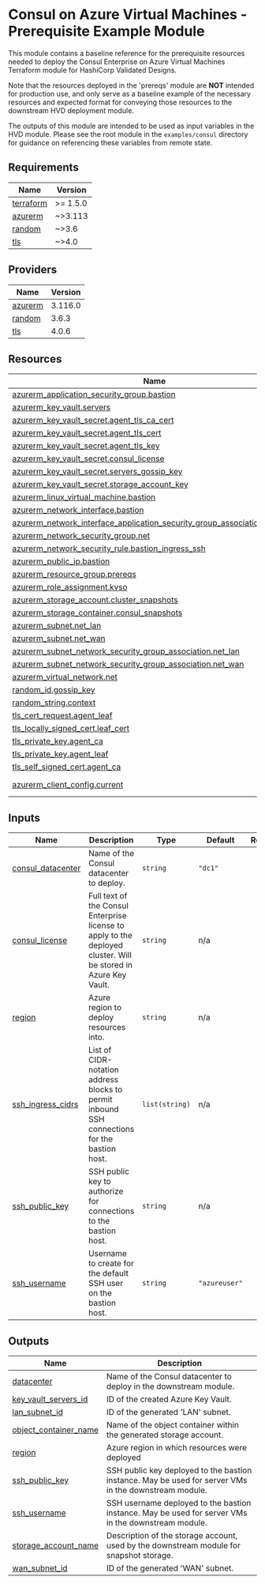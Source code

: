 # Consul on Azure Virtual Machines - Prerequisite Example Module

This module contains a baseline reference for the prerequisite resources needed to deploy the Consul Enterprise on Azure Virtual Machines Terraform module for HashiCorp Validated Designs.

Note that the resources deployed in the 'prereqs' module are **NOT** intended for production use, and only serve as a baseline example of the necessary resources and expected format for conveying those resources to the downstream HVD deployment module.

The outputs of this module are intended to be used as input variables in the HVD module. Please see the root module in the `examples/consul` directory for guidance on referencing these variables from remote state.

<!-- BEGIN_TF_DOCS -->
## Requirements

| Name | Version |
|------|---------|
| <a name="requirement_terraform"></a> [terraform](#requirement\_terraform) | >= 1.5.0 |
| <a name="requirement_azurerm"></a> [azurerm](#requirement\_azurerm) | ~>3.113 |
| <a name="requirement_random"></a> [random](#requirement\_random) | ~>3.6 |
| <a name="requirement_tls"></a> [tls](#requirement\_tls) | ~>4.0 |

## Providers

| Name | Version |
|------|---------|
| <a name="provider_azurerm"></a> [azurerm](#provider\_azurerm) | 3.116.0 |
| <a name="provider_random"></a> [random](#provider\_random) | 3.6.3 |
| <a name="provider_tls"></a> [tls](#provider\_tls) | 4.0.6 |

## Resources

| Name | Type |
|------|------|
| [azurerm_application_security_group.bastion](https://registry.terraform.io/providers/hashicorp/azurerm/latest/docs/resources/application_security_group) | resource |
| [azurerm_key_vault.servers](https://registry.terraform.io/providers/hashicorp/azurerm/latest/docs/resources/key_vault) | resource |
| [azurerm_key_vault_secret.agent_tls_ca_cert](https://registry.terraform.io/providers/hashicorp/azurerm/latest/docs/resources/key_vault_secret) | resource |
| [azurerm_key_vault_secret.agent_tls_cert](https://registry.terraform.io/providers/hashicorp/azurerm/latest/docs/resources/key_vault_secret) | resource |
| [azurerm_key_vault_secret.agent_tls_key](https://registry.terraform.io/providers/hashicorp/azurerm/latest/docs/resources/key_vault_secret) | resource |
| [azurerm_key_vault_secret.consul_license](https://registry.terraform.io/providers/hashicorp/azurerm/latest/docs/resources/key_vault_secret) | resource |
| [azurerm_key_vault_secret.servers_gossip_key](https://registry.terraform.io/providers/hashicorp/azurerm/latest/docs/resources/key_vault_secret) | resource |
| [azurerm_key_vault_secret.storage_account_key](https://registry.terraform.io/providers/hashicorp/azurerm/latest/docs/resources/key_vault_secret) | resource |
| [azurerm_linux_virtual_machine.bastion](https://registry.terraform.io/providers/hashicorp/azurerm/latest/docs/resources/linux_virtual_machine) | resource |
| [azurerm_network_interface.bastion](https://registry.terraform.io/providers/hashicorp/azurerm/latest/docs/resources/network_interface) | resource |
| [azurerm_network_interface_application_security_group_association.example](https://registry.terraform.io/providers/hashicorp/azurerm/latest/docs/resources/network_interface_application_security_group_association) | resource |
| [azurerm_network_security_group.net](https://registry.terraform.io/providers/hashicorp/azurerm/latest/docs/resources/network_security_group) | resource |
| [azurerm_network_security_rule.bastion_ingress_ssh](https://registry.terraform.io/providers/hashicorp/azurerm/latest/docs/resources/network_security_rule) | resource |
| [azurerm_public_ip.bastion](https://registry.terraform.io/providers/hashicorp/azurerm/latest/docs/resources/public_ip) | resource |
| [azurerm_resource_group.prereqs](https://registry.terraform.io/providers/hashicorp/azurerm/latest/docs/resources/resource_group) | resource |
| [azurerm_role_assignment.kvso](https://registry.terraform.io/providers/hashicorp/azurerm/latest/docs/resources/role_assignment) | resource |
| [azurerm_storage_account.cluster_snapshots](https://registry.terraform.io/providers/hashicorp/azurerm/latest/docs/resources/storage_account) | resource |
| [azurerm_storage_container.consul_snapshots](https://registry.terraform.io/providers/hashicorp/azurerm/latest/docs/resources/storage_container) | resource |
| [azurerm_subnet.net_lan](https://registry.terraform.io/providers/hashicorp/azurerm/latest/docs/resources/subnet) | resource |
| [azurerm_subnet.net_wan](https://registry.terraform.io/providers/hashicorp/azurerm/latest/docs/resources/subnet) | resource |
| [azurerm_subnet_network_security_group_association.net_lan](https://registry.terraform.io/providers/hashicorp/azurerm/latest/docs/resources/subnet_network_security_group_association) | resource |
| [azurerm_subnet_network_security_group_association.net_wan](https://registry.terraform.io/providers/hashicorp/azurerm/latest/docs/resources/subnet_network_security_group_association) | resource |
| [azurerm_virtual_network.net](https://registry.terraform.io/providers/hashicorp/azurerm/latest/docs/resources/virtual_network) | resource |
| [random_id.gossip_key](https://registry.terraform.io/providers/hashicorp/random/latest/docs/resources/id) | resource |
| [random_string.context](https://registry.terraform.io/providers/hashicorp/random/latest/docs/resources/string) | resource |
| [tls_cert_request.agent_leaf](https://registry.terraform.io/providers/hashicorp/tls/latest/docs/resources/cert_request) | resource |
| [tls_locally_signed_cert.leaf_cert](https://registry.terraform.io/providers/hashicorp/tls/latest/docs/resources/locally_signed_cert) | resource |
| [tls_private_key.agent_ca](https://registry.terraform.io/providers/hashicorp/tls/latest/docs/resources/private_key) | resource |
| [tls_private_key.agent_leaf](https://registry.terraform.io/providers/hashicorp/tls/latest/docs/resources/private_key) | resource |
| [tls_self_signed_cert.agent_ca](https://registry.terraform.io/providers/hashicorp/tls/latest/docs/resources/self_signed_cert) | resource |
| [azurerm_client_config.current](https://registry.terraform.io/providers/hashicorp/azurerm/latest/docs/data-sources/client_config) | data source |

## Inputs

| Name | Description | Type | Default | Required |
|------|-------------|------|---------|:--------:|
| <a name="input_consul_datacenter"></a> [consul\_datacenter](#input\_consul\_datacenter) | Name of the Consul datacenter to deploy. | `string` | `"dc1"` | no |
| <a name="input_consul_license"></a> [consul\_license](#input\_consul\_license) | Full text of the Consul Enterprise license to apply to the deployed cluster. Will be stored in Azure Key Vault. | `string` | n/a | yes |
| <a name="input_region"></a> [region](#input\_region) | Azure region to deploy resources into. | `string` | n/a | yes |
| <a name="input_ssh_ingress_cidrs"></a> [ssh\_ingress\_cidrs](#input\_ssh\_ingress\_cidrs) | List of CIDR-notation address blocks to permit inbound SSH connections for the bastion host. | `list(string)` | n/a | yes |
| <a name="input_ssh_public_key"></a> [ssh\_public\_key](#input\_ssh\_public\_key) | SSH public key to authorize for connections to the bastion host. | `string` | n/a | yes |
| <a name="input_ssh_username"></a> [ssh\_username](#input\_ssh\_username) | Username to create for the default SSH user on the bastion host. | `string` | `"azureuser"` | no |

## Outputs

| Name | Description |
|------|-------------|
| <a name="output_datacenter"></a> [datacenter](#output\_datacenter) | Name of the Consul datacenter to deploy in the downstream module. |
| <a name="output_key_vault_servers_id"></a> [key\_vault\_servers\_id](#output\_key\_vault\_servers\_id) | ID of the created Azure Key Vault. |
| <a name="output_lan_subnet_id"></a> [lan\_subnet\_id](#output\_lan\_subnet\_id) | ID of the generated 'LAN' subnet. |
| <a name="output_object_container_name"></a> [object\_container\_name](#output\_object\_container\_name) | Name of the object container within the generated storage account. |
| <a name="output_region"></a> [region](#output\_region) | Azure region in which resources were deployed |
| <a name="output_ssh_public_key"></a> [ssh\_public\_key](#output\_ssh\_public\_key) | SSH public key deployed to the bastion instance. May be used for server VMs in the downstream module. |
| <a name="output_ssh_username"></a> [ssh\_username](#output\_ssh\_username) | SSH username deployed to the bastion instance. May be used for server VMs in the downstream module. |
| <a name="output_storage_account_name"></a> [storage\_account\_name](#output\_storage\_account\_name) | Description of the storage account, used by the downstream module for snapshot storage. |
| <a name="output_wan_subnet_id"></a> [wan\_subnet\_id](#output\_wan\_subnet\_id) | ID of the generated 'WAN' subnet. |
<!-- END_TF_DOCS -->